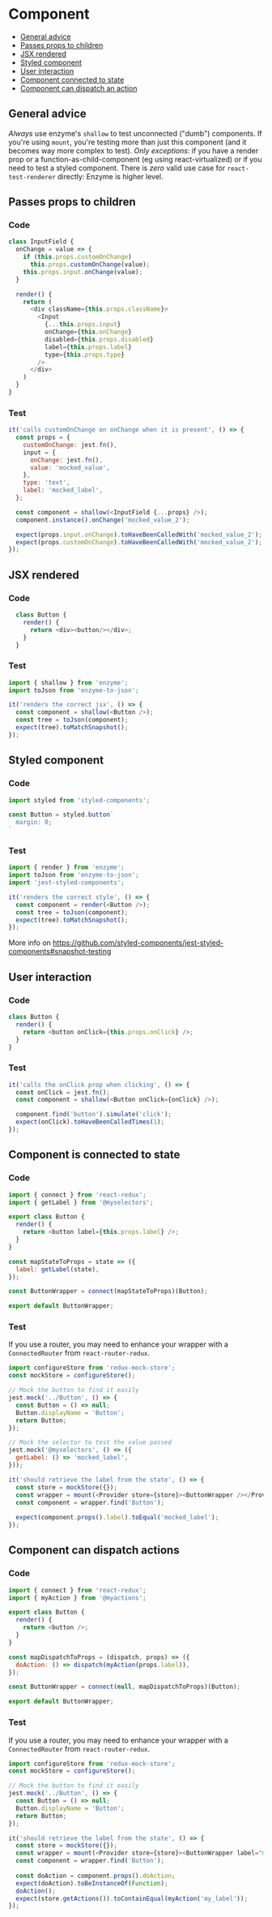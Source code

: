 # Component

- [General advice](#general-advice)
- [Passes props to children](#passes-props-to-children)
- [JSX rendered](#jsx-rendered)
- [Styled component](#styled-component)
- [User interaction](#user-interaction)
- [Component connected to state](#map-state-to-props)
- [Component can dispatch an action](#map-dispatch-to-props)

## <a id="general-advice"></a>General advice
*Always* use enzyme's `shallow` to test unconnected ("dumb") components. If you're using `mount`, you're testing more than just this component (and it becomes way more complex to test). *Only exceptions*: if you have a render prop or a function-as-child-component (eg using react-virtualized) or if you need to test a styled component.
There is *zero* valid use case for `react-test-renderer` directly: Enzyme is higher level.

## <a id="passes-props-to-children"></a>Passes props to children

### Code

```js
class InputField {
  onChange = value => {
    if (this.props.customOnChange)
      this.props.customOnChange(value);
    this.props.input.onChange(value);
  }

  render() {
    return (
      <div className={this.props.className}>
        <Input
          {...this.props.input}
          onChange={this.onChange}
          disabled={this.props.disabled}
          label={this.props.label}
          type={this.props.type}
        />
      </div>
    )
  }
}
```

### Test

```js
it('calls customOnChange on onChange when it is present', () => {
  const props = {
    customOnChange: jest.fn(),
    input = {
      onChange: jest.fn(),
      value: 'mocked_value',
    },
    type: 'text',
    label: 'mocked_label',
  };

  const component = shallow(<InputField {...props} />);
  component.instance().onChange('mocked_value_2');

  expect(props.input.onChange).toHaveBeenCalledWith('mocked_value_2');
  expect(props.customOnChange).toHaveBeenCalledWith('mocked_value_2');
});
```

## <a id="jsx-rendered"></a>JSX rendered
### Code
```js
  class Button {
    render() {
      return <div><button/></div>;
    }
  }
```

### Test
```js
import { shallow } from 'enzyme';
import toJson from 'enzyme-to-json';

it('renders the correct jsx', () => {
  const component = shallow(<Button />);
  const tree = toJson(component);
  expect(tree).toMatchSnapshot();
});
```

## <a id="styled-component"></a>Styled component
### Code
```js
import styled from 'styled-components';

const Button = styled.button`
  margin: 0;
`
```

### Test
```js
import { render } from 'enzyme';
import toJson from 'enzyme-to-json';
import 'jest-styled-components';

it('renders the correct style', () => {
  const component = render(<Button />);
  const tree = toJson(component);
  expect(tree).toMatchSnapshot();
});
```

More info on https://github.com/styled-components/jest-styled-components#snapshot-testing

## <a id="user-interaction"></a>User interaction
### Code
```js
class Button {
  render() {
    return <button onClick={this.props.onClick} />;
  }
}
```

### Test
```js
it('calls the onClick prop when clicking', () => {
  const onClick = jest.fn();
  const component = shallow(<Button onClick={onClick} />);

  component.find('button').simulate('click');
  expect(onClick).toHaveBeenCalledTimes(1);
});
```

## <a id="map-state-to-props"></a>Component is connected to state
### Code
```js
import { connect } from 'react-redux';
import { getLabel } from '@myselectors';

export class Button {
  render() {
    return <button label={this.props.label} />;
  }
}

const mapStateToProps = state => ({
  label: getLabel(state),
});

const ButtonWrapper = connect(mapStateToProps)(Button);

export default ButtonWrapper;
```

### Test
If you use a router, you may need to enhance your wrapper with a `ConnectedRouter` from `react-router-redux`.

```js
import configureStore from 'redux-mock-store';
const mockStore = configureStore();

// Mock the button to find it easily
jest.mock('../Button', () => {
  const Button = () => null;
  Button.displayName = 'Button';
  return Button;
});

// Mock the selector to test the value passed
jest.mock('@myselectors', () => ({
  getLabel: () => 'mocked_label',
}));

it('should retrieve the label from the state', () => {
  const store = mockStore({});
  const wrapper = mount(<Provider store={store}><ButtonWrapper /></Provider>);
  const component = wrapper.find('Button');
  
  expect(component.props().label).toEqual('mocked_label');
});
```

## <a id="map-dispatch-to-props"></a>Component can dispatch actions
### Code
```js
import { connect } from 'react-redux';
import { myAction } from '@myactions';

export class Button {
  render() {
    return <button />;
  }
}

const mapDispatchToProps = (dispatch, props) => ({
  doAction: () => dispatch(myAction(props.label)),
});

const ButtonWrapper = connect(null, mapDispatchToProps)(Button);

export default ButtonWrapper;
```

### Test
If you use a router, you may need to enhance your wrapper with a `ConnectedRouter` from `react-router-redux`.

```js
import configureStore from 'redux-mock-store';
const mockStore = configureStore();

// Mock the button to find it easily
jest.mock('../Button', () => {
  const Button = () => null;
  Button.displayName = 'Button';
  return Button;
});

it('should retrieve the label from the state', () => {
  const store = mockStore({});
  const wrapper = mount(<Provider store={store}><ButtonWrapper label="my_label" /></Provider>);
  const component = wrapper.find('Button');
  
  const doAction = component.props().doAction;
  expect(doAction).toBeInstanceOf(Function);
  doAction();
  expect(store.getActions()).toContainEqual(myAction('my_label'));
});
```
